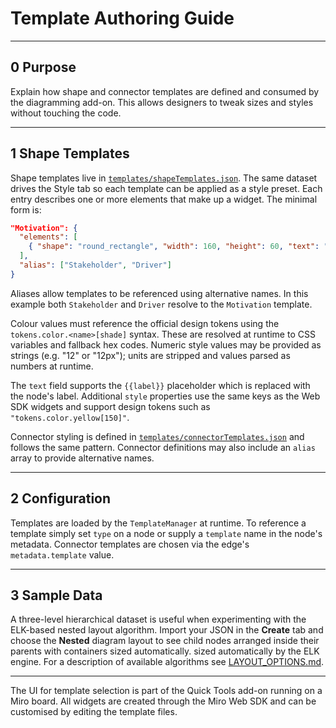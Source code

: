 # Template Authoring Guide

---

## 0 Purpose

Explain how shape and connector templates are defined and consumed by the
diagramming add-on. This allows designers to tweak sizes and styles without
touching the code.

---

## 1 Shape Templates

Shape templates live in
[`templates/shapeTemplates.json`](../templates/shapeTemplates.json). The same
dataset drives the Style tab so each template can be applied as a style preset.
Each entry describes one or more elements that make up a widget. The minimal
form is:

```json
"Motivation": {
  "elements": [
    { "shape": "round_rectangle", "width": 160, "height": 60, "text": "{{label}}" }
  ],
  "alias": ["Stakeholder", "Driver"]
}
```

Aliases allow templates to be referenced using alternative names. In this
example both `Stakeholder` and `Driver` resolve to the `Motivation` template.

Colour values must reference the official design tokens using the
`tokens.color.<name>[shade]` syntax. These are resolved at runtime to CSS
variables and fallback hex codes. Numeric style values may be provided as
strings (e.g. "12" or "12px"); units are stripped and values parsed as numbers
at runtime.

The `text` field supports the `{{label}}` placeholder which is replaced with the
node's label. Additional `style` properties use the same keys as the Web SDK
widgets and support design tokens such as `"tokens.color.yellow[150]"`.

Connector styling is defined in
[`templates/connectorTemplates.json`](../templates/connectorTemplates.json) and
follows the same pattern. Connector definitions may also include an `alias`
array to provide alternative names.

---

## 2 Configuration

Templates are loaded by the `TemplateManager` at runtime. To reference a
template simply set `type` on a node or supply a `template` name in the node's
metadata. Connector templates are chosen via the edge's `metadata.template`
value.

---

## 3 Sample Data

A three-level hierarchical dataset is useful when experimenting with the
ELK-based nested layout algorithm. Import your JSON in the **Create** tab and
choose the **Nested** diagram layout to see child nodes arranged inside their
parents with containers sized automatically.
sized automatically by the ELK engine. For a description of available algorithms
see [LAYOUT_OPTIONS.md](LAYOUT_OPTIONS.md).

---

The UI for template selection is part of the Quick Tools add-on running on a
Miro board. All widgets are created through the Miro Web SDK and can be
customised by editing the template files.
